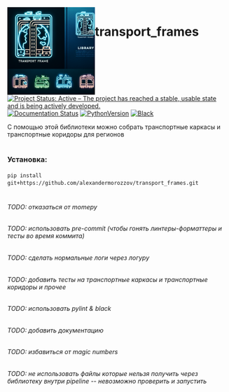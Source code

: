 <img src="images/logo.jpeg" alt="Cozy Logo" align="left" width="200" />

# transport_frames

[![Project Status: Active – The project has reached a stable, usable state and is being actively developed.](https://www.repostatus.org/badges/latest/active.svg)](https://www.repostatus.org/#active)
[![Documentation Status](https://readthedocs.org/projects/soika/badge/?version=latest)](https://youtu.be/X34ZmkeZDos?si=4dH7iC5DkZeR7J4j)
[![PythonVersion](https://img.shields.io/badge/python-3.10-blue)](https://pypi.org/project/scikit-learn/)
[![Black](https://img.shields.io/badge/code%20style-black-000000.svg)](https://github.com/psf/black)
<!-- [![Tests](https://github.com/GeorgeKontsevik/sloyka/actions/workflows/tests.yml/badge.svg?branch=dev)](https://github.com/alexandermorozzov/transport_frames/actions/workflows/tests.yml) -->

<!-- [![Open In Colab](https://colab.research.google.com/assets/colab-badge.svg)](https://youtu.be/X34ZmkeZDos?si=4dH7iC5DkZeR7J4j) -->

С помощью этой библиотеки можно собрать транспортные каркасы и транспортные коридоры для регионов
#

### Установка:
```pip install git+https://github.com/alexandermorozzov/transport_frames.git```
#

###### TODO: отказаться от momepy
###### TODO: использовать pre-commit (чтобы гонять линтеры-форматтеры и тесты во время коммита)
###### TODO: сделать нормальные логи через логуру
###### TODO: добавить тесты на транспортные каркасы и транспортные коридоры и прочее
###### TODO: использовать pylint & black 
###### TODO: добавить документацию
###### TODO: избавиться от magic numbers
###### TODO: не использовать файлы которые нельзя получить через библиотеку внутри pipeline -- невозможно проверить и запустить